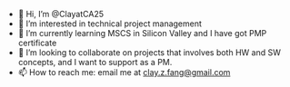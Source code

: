 - 👋 Hi, I’m @ClayatCA25
- 👀 I’m interested in technical project management
- 🌱 I’m currently learning MSCS in Silicon Valley and I have got PMP certificate
- 💞️ I’m looking to collaborate on projects that involves both HW and SW concepts, and I want to support as a PM.
- 📫 How to reach me: email me at clay.z.fang@gmail.com

<!---
ClayatCA25/ClayatCA25 is a ✨ special ✨ repository because its `README.md` (this file) appears on your GitHub profile.
You can click the Preview link to take a look at your changes.
--->
